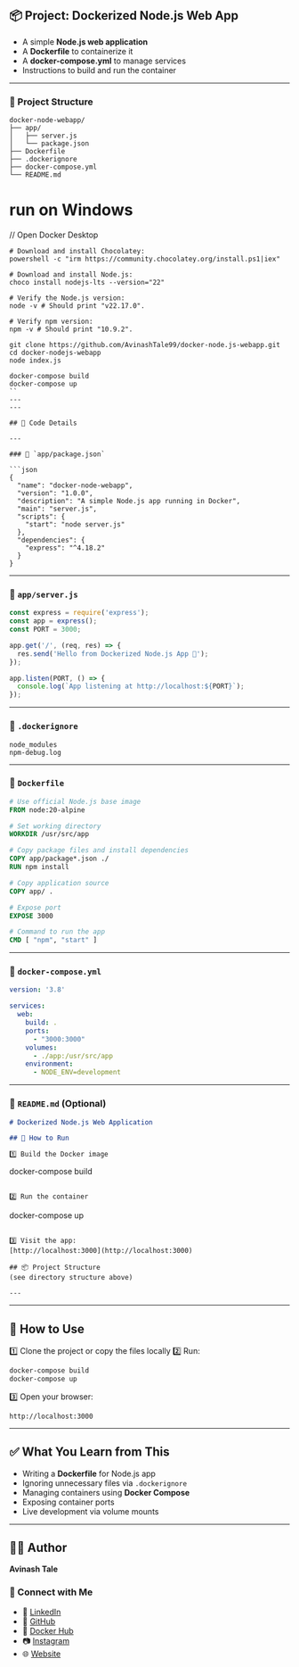 ## 📦 Project: **Dockerized Node.js Web App**
* A simple **Node.js web application**
* A **Dockerfile** to containerize it
* A **docker-compose.yml** to manage services
* Instructions to build and run the container

---

### 📁 Project Structure

```
docker-node-webapp/
├── app/
│   ├── server.js
│   └── package.json
├── Dockerfile
├── .dockerignore
├── docker-compose.yml
└── README.md
```
# run on Windows 
// Open Docker Desktop 

```
# Download and install Chocolatey:
powershell -c "irm https://community.chocolatey.org/install.ps1|iex"

# Download and install Node.js:
choco install nodejs-lts --version="22"

# Verify the Node.js version:
node -v # Should print "v22.17.0".

# Verify npm version:
npm -v # Should print "10.9.2".
```
```
git clone https://github.com/AvinashTale99/docker-node.js-webapp.git
cd docker-nodejs-webapp
node index.js

docker-compose build
docker-compose up
``
---
---

## 📜 Code Details

---

### 📄 `app/package.json`

```json
{
  "name": "docker-node-webapp",
  "version": "1.0.0",
  "description": "A simple Node.js app running in Docker",
  "main": "server.js",
  "scripts": {
    "start": "node server.js"
  },
  "dependencies": {
    "express": "^4.18.2"
  }
}
```

---

### 📄 `app/server.js`

```javascript
const express = require('express');
const app = express();
const PORT = 3000;

app.get('/', (req, res) => {
  res.send('Hello from Dockerized Node.js App 🚀');
});

app.listen(PORT, () => {
  console.log(`App listening at http://localhost:${PORT}`);
});
```

---

### 📄 `.dockerignore`

```
node_modules
npm-debug.log
```

---

### 📄 `Dockerfile`

```Dockerfile
# Use official Node.js base image
FROM node:20-alpine

# Set working directory
WORKDIR /usr/src/app

# Copy package files and install dependencies
COPY app/package*.json ./
RUN npm install

# Copy application source
COPY app/ .

# Expose port
EXPOSE 3000

# Command to run the app
CMD [ "npm", "start" ]
```

---

### 📄 `docker-compose.yml`

```yaml
version: '3.8'

services:
  web:
    build: .
    ports:
      - "3000:3000"
    volumes:
      - ./app:/usr/src/app
    environment:
      - NODE_ENV=development
```

---

### 📄 `README.md` (Optional)

```markdown
# Dockerized Node.js Web Application

## 🐳 How to Run

1️⃣ Build the Docker image  
```

docker-compose build

```

2️⃣ Run the container  
```

docker-compose up

```

3️⃣ Visit the app:  
[http://localhost:3000](http://localhost:3000)

## 📦 Project Structure  
(see directory structure above)

---
```

---

## 🚀 How to Use

1️⃣ Clone the project or copy the files locally
2️⃣ Run:

```bash
docker-compose build
docker-compose up
```

3️⃣ Open your browser:

```
http://localhost:3000
```

---

## ✅ What You Learn from This

* Writing a **Dockerfile** for Node.js app
* Ignoring unnecessary files via `.dockerignore`
* Managing containers using **Docker Compose**
* Exposing container ports
* Live development via volume mounts

---

## 👨‍💻 Author

**Avinash Tale**

### 🔗 Connect with Me

- 💼 [LinkedIn](https://www.linkedin.com/in/avinash-tale-3348b7217/)
- 🐙 [GitHub](https://github.com/AvinashTale99)
- 🐳 [Docker Hub](https://hub.docker.com/u/avinashtale99)
- 📷 [Instagram](https://www.instagram.com/avinash_tale_patil)
- 🌐 [Website](https://avinashtale99.github.io/AvinashRepo/)

